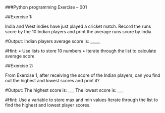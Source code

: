 ###Python programming Exercise – 001


##Exercise 1:

India and West indies have just played a cricket match. Record the runs score by the 10 Indian players and print the average runs score by India. 

#Output:
Indian players average score is: _____

#Hint: 
•	Use lists to store 10 numbers 
•	Iterate through the list to calculate average score 


##Exercise 2:

From Exercise 1, after receiving the score of the Indian players, can you find out the highest and lowest scores and print it?

#Output: 
The highest score is: ___
The lowest score is: ___

#Hint:
Use a variable to store max and min values
Iterate through the list to find the highest and lowest player scores.
 
